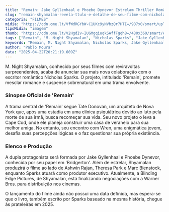 ```yaml
---
title: "Remain: Jake Gyllenhaal e Phoebe Dynevor Estrelam Thriller Romântico de Shyamalan e Nicholas Sparks"
slug: "remain-shyamalan-revela-ttulo-e-detalhe-de-seu-filme-com-nicholas-sparks"
categoria: "FILMES"
midia: "https://cdn.ome.lt/VfWdRGYbW-C1UKc9yNVbzQr7HTI=/987x0/smart/uploads/conteudo/fotos/00_p37H8rw.jpg"
tipoMidia: "imagem"
thumb: "https://cdn.ome.lt/V2HgdIv-IUGMgqiuqkSAffFgqh8=/480x360/smart/extras/conteudos/Captura_de_tela_2025-04-22_165142.png"
tags: ["Remain", "M. Night Shyamalan", "Nicholas Sparks", "Jake Gyllenhaal", "Phoebe Dynevor", "thriller romântico", "cinema", "filme sobrenatural"]
keywords: "Remain, M. Night Shyamalan, Nicholas Sparks, Jake Gyllenhaal, Phoebe Dynevor, thriller romântico, cinema, filme sobrenatural"
author: "Pablo Moura"
data: "2025-04-22T20:21:19.609Z"
---
```


M. Night Shyamalan, conhecido por seus filmes com reviravoltas surpreendentes, acaba de anunciar sua mais nova colaboração com o escritor romântico Nicholas Sparks. O projeto, intitulado 'Remain', promete mesclar romance e suspense sobrenatural em uma trama envolvente. 

### Sinopse Oficial de 'Remain'

A trama central de 'Remain' segue Tate Donovan, um arquiteto de Nova York que, após uma estadia em uma clínica psiquiátrica devido ao luto pela morte de sua irmã, busca recomeçar sua vida. Seu novo projeto o leva a Cape Cod, onde ele planeja construir uma casa de veraneio para sua melhor amiga. No entanto, seu encontro com Wren, uma enigmática jovem, desafia suas percepções lógicas e o faz questionar sua própria existência.

### Elenco e Produção

A dupla protagonista será formada por Jake Gyllenhaal e Phoebe Dynevor, conhecida por seu papel em 'Bridgerton'. Além de estrelar, Shyamalan produzirá o filme ao lado de Ashwin Rajan, Theresa Park e Marc Bienstock, enquanto Sparks atuará como produtor executivo. Atualmente, a Blinding Edge Pictures, de Shyamalan, está finalizando negociações com a Warner Bros. para distribuição nos cinemas.

O lançamento do filme ainda não possui uma data definida, mas espera-se que o livro, também escrito por Sparks baseado na mesma história, chegue às prateleiras em 2025.